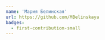 ```yaml
---
name: 'Мария Белинская'
url: https://github.com/MBelinskaya
badges:
  - first-contribution-small
---
```

